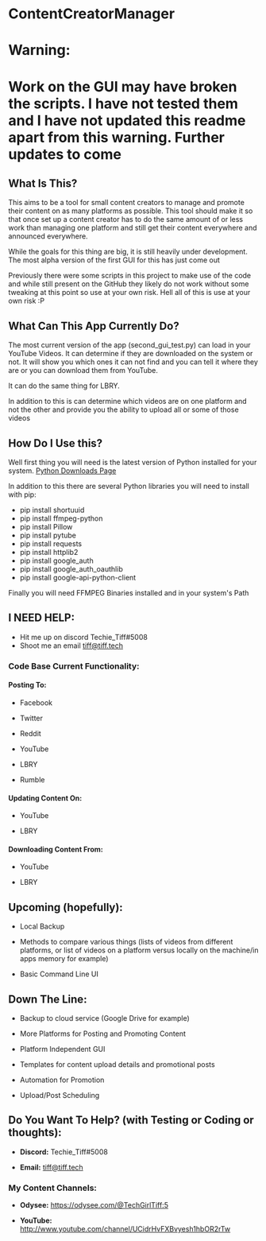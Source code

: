 # ContentCreatorManager

# Warning:

# Work on the GUI may have broken the scripts.  I have not tested them and I have not updated this readme apart from this warning.  Further updates to come

## What Is This?

This aims to be a tool for small content creators to manage and promote their content on as many platforms as possible.  This tool should make it so that once set up a content creator has to do the same amount of or less work than managing one platform and still get their content everywhere and announced everywhere.

While the goals for this thing are big, it is still heavily under development.  The most alpha version of the first GUI for this has just come out

Previously there were some scripts in this project to make use of the code and while still present on the GitHub they likely do not work without some tweaking at this point so use at your own risk.  Hell all of this is use at your own risk :P

## What Can This App Currently Do?

The most current version of the app (second_gui_test.py) can load in your YouTube Videos.  It can determine if they are downloaded on the system or not.  It will show you which ones it can not find and you can tell it where they are or you can download them from YouTube.

It can do the same thing for LBRY.

In addition to this is can determine which videos are on one platform and not the other and provide you the ability to upload all or some of those videos

## How Do I Use this?

Well first thing you will need is the latest version of Python installed for your system.  [Python Downloads Page](https://www.python.org/downloads/)

In addition to this there are several Python libraries you will need to install with pip:

- pip install shortuuid
- pip install ffmpeg-python
- pip install Pillow
- pip install pytube
- pip install requests
- pip install httplib2
- pip install google_auth
- pip install google_auth_oauthlib
- pip install google-api-python-client


Finally you will need FFMPEG Binaries installed and in your system's Path

## I NEED HELP:

- Hit me up on discord Techie_Tiff#5008
- Shoot me an email tiff@tiff.tech

### Code Base Current Functionality:

#### Posting To:

- Facebook

- Twitter

- Reddit

- YouTube

- LBRY

- Rumble

#### Updating Content On:

- YouTube

- LBRY

#### Downloading Content From:

- YouTube

- LBRY

## Upcoming (hopefully):

- Local Backup

- Methods to compare various things (lists of videos from different platforms, or list of videos on a platform versus locally on the machine/in apps memory for example)

- Basic Command Line UI

## Down The Line:

- Backup to cloud service (Google Drive for example)

- More Platforms for Posting and Promoting Content

- Platform Independent GUI

- Templates for content upload details and promotional posts

- Automation for Promotion

- Upload/Post Scheduling

## Do You Want To Help? (with Testing or Coding or thoughts):

 - **Discord:** Techie_Tiff#5008

 - **Email:** tiff@tiff.tech

### My Content Channels:

 - **Odysee:** https://odysee.com/@TechGirlTiff:5

 - **YouTube:** http://www.youtube.com/channel/UCidrHvFXBvyesh1hbOR2rTw
